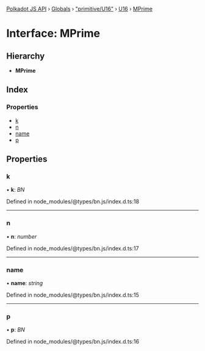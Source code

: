[Polkadot JS API](../README.md) › [Globals](../globals.md) › ["primitive/U16"](../modules/_primitive_u16_.md) › [U16](../classes/_primitive_u16_.u16.md) › [MPrime](_primitive_u16_.u16.mprime.md)

# Interface: MPrime

## Hierarchy

* **MPrime**

## Index

### Properties

* [k](_primitive_u16_.u16.mprime.md#k)
* [n](_primitive_u16_.u16.mprime.md#n)
* [name](_primitive_u16_.u16.mprime.md#name)
* [p](_primitive_u16_.u16.mprime.md#p)

## Properties

###  k

• **k**: *BN*

Defined in node_modules/@types/bn.js/index.d.ts:18

___

###  n

• **n**: *number*

Defined in node_modules/@types/bn.js/index.d.ts:17

___

###  name

• **name**: *string*

Defined in node_modules/@types/bn.js/index.d.ts:15

___

###  p

• **p**: *BN*

Defined in node_modules/@types/bn.js/index.d.ts:16

